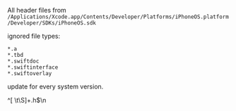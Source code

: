 All header files from 
`/Applications/Xcode.app/Contents/Developer/Platforms/iPhoneOS.platform/Developer/SDKs/iPhoneOS.sdk`

ignored file types:

```
*.a
*.tbd
*.swiftdoc
*.swiftinterface
*.swiftoverlay
```

update for every system version.

^[ \t\S]+.h$\n